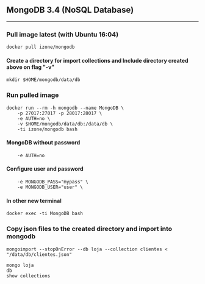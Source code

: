 ## MongoDB 3.4 (NoSQL Database)
---
### Pull image latest (with Ubuntu 16:04)
```
docker pull izone/mongodb
```
#### Create a directory for import collections and Include directory created above on flag "-v"
```
mkdir $HOME/mongodb/data/db
```
### Run pulled image
```
docker run --rm -h mongodb --name MongoDB \
	-p 27017:27017 -p 28017:28017 \
	-e AUTH=no \
	-v $HOME/mongodb/data/db:/data/db \
	-ti izone/mongodb bash
```
#### MongoDB without password
```
	-e AUTH=no
```
#### Configure user and password
```
	-e MONGODB_PASS="mypass" \
	-e MONGODB_USER="user" \
```
#### In other new terminal
```
docker exec -ti MongoDB bash
```
### Copy json files to the created directory and import into mongodb
```
mongoimport --stopOnError --db loja --collection clientes < "/data/db/clientes.json"

mongo loja
db
show collections
```


